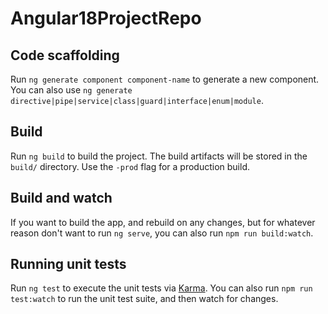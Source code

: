 # Angular18ProjectRepo

## Code scaffolding

Run `ng generate component component-name` to generate a new component. You can also use `ng generate directive|pipe|service|class|guard|interface|enum|module`.

## Build

Run `ng build` to build the project. The build artifacts will be stored in the `build/` directory. Use the `-prod` flag for a production build.

## Build and watch

If you want to build the app, and rebuild on any changes, but for whatever reason don't want to run `ng serve`, you can also run `npm run build:watch`.

## Running unit tests

Run `ng test` to execute the unit tests via [Karma](https://karma-runner.github.io).
You can also run `npm run test:watch` to run the unit test suite, and then watch for changes.
